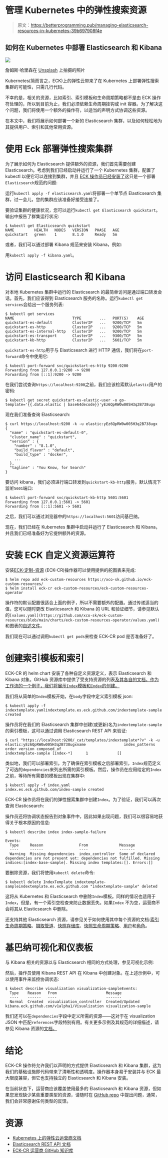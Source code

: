 # 管理 Kubernetes 中的弹性搜索资源

> 原文：<https://betterprogramming.pub/managing-elasticsearch-resources-in-kubernetes-39b697908f4e>

## 如何在 Kubernetes 中部署 Elasticsearch 和 Kibana

![](img/562b725fad22fa3727fd456bb72a6135.png)

詹姆斯·哈里森在 [Unsplash](https://unsplash.com?utm_source=medium&utm_medium=referral) 上拍摄的照片

Kubernetes(简而言之，ECK)上的弹性云带来了在 Kubernetes 上部署弹性搜索集群的可能性，只需几行代码。

不幸的是，相关的资源，比如索引、索引模板和生命周期策略都不是由 ECK 操作符处理的，所以到目前为止，我们必须依赖生命周期挂钩或 init 容器。为了解决这个问题，我们将使用一个额外的操作符，以适当的声明方式协调这些资源。

在本文中，我们将展示如何部署一个新的 Elasticsearch 集群，以及如何轻松地为其提供用户、索引和其他常用资源。

# 使用 Eck 部署弹性搜索集群

为了展示如何为 Elasticsearch 提供额外的资源，我们首先需要创建 Elasticsearch。考虑到我们已经启动并运行了一个 Kubernetes 集群，配置了 kubectl 以便它可以连接到集群，并且 [ECK 操作员已经安装了](https://www.elastic.co/guide/en/cloud-on-k8s/master/k8s-deploy-eck.html)这只是一个部署`Elasticsearch`规范的问题:

运行`kubectl apply -f elasticsearch.yaml`将部署一个单节点 Elasticsearch 集群，过一会儿，您的集群应该准备好接受连接了。

要验证集群的健康状况，您可以运行`kubectl get Elasticsearch quickstart`。输出中报告了群集运行状况:

```
$ kubectl get Elasticsearch quickstart
NAME         HEALTH   NODES   VERSION   PHASE   AGE
quickstart   green    1       8.1.0     Ready   5m
```

或者，我们可以通过部署 Kibana 规范来安装 Kibana，例如:

用`kubectl apply -f kibana.yaml`。

# 访问 Elasticsearch 和 Kibana

对本地 Kubernetes 集群中运行的 Elasticsearch 的最简单访问是通过端口转发会话。首先，我们应该得到 Elasticsearch 服务的名称。运行`kubectl get services`会给出一个服务列表:

```
$ kubectl get services
NAME                          TYPE        ...   PORT(S)    AGE
quickstart-es-default         ClusterIP   ...   9200/TCP   5m
quickstart-es-http            ClusterIP   ...   9200/TCP   5m
quickstart-es-internal-http   ClusterIP   ...   9200/TCP   5m
quickstart-es-transport       ClusterIP   ...   9300/TCP   5m
quickstart-kb-http            ClusterIP   ...   5601/TCP   5m
```

`quickstart-es-http`用于与 Elasticsearch 进行 HTTP 通信，我们将在`port-forward`命令中使用它:

```
$ kubectl port-forward svc/quickstart-es-http 9200:9200
Forwarding from 127.0.0.1:9200 -> 9200
Forwarding from [::1]:9200 -> 9200
```

在我们尝试查询`https://localhost:9200`之前，我们应该检索默认`elastic`用户的密码:

```
$ kubectl get secret quickstart-es-elastic-user -o go-template='{{.data.elastic | base64decode}}'yEz6QpRW0w005H3q2B738ugx
```

现在我们准备查询 Elasticsearch:

```
$ curl https://localhost:9200 -k -u elastic:yEz6QpRW0w005H3q2B738ugx
{
  "name" : "quickstart-es-default-0",
  "cluster_name" : "quickstart",
  "version" : {
    "number" : "8.1.0",
    "build_flavor" : "default",
    "build_type" : "docker",
    ...
  },
  "tagline" : "You Know, for Search"
}
```

要访问 kibana，我们必须进行端口转发到`quickstart-kb-http`服务，默认情况下监听`5601`端口:

```
$ kubectl port-forward svc/quickstart-kb-http 5601:5601
Forwarding from 127.0.0.1:5601 -> 5601
Forwarding from [::1]:5601 -> 5601
```

之后，我们可以通过浏览器中的`https://localhost:5601`访问基巴纳。

现在，我们已经在 Kubernetes 集群中启动并运行了 Elasticsearch 和 Kibana，并且我们已经准备好为它提供额外的资源。

# 安装 ECK 自定义资源运算符

安装[ECK-定制-资源](https://github.com/xco-sk/eck-custom-resources) (ECK-CR)操作器可以使用提供的舵图表来完成:

```
$ helm repo add eck-custom-resources https://xco-sk.github.io/eck-custom-resources/
$ helm install eck-cr eck-custom-resources/eck-custom-resources-operator
```

操作符的默认配置很适合上面的例子，所以不需要额外的配置。通过传递适当的值，您可以随时更改 Elasticsearch 和 Kibana 的 URL 和验证细节，请参见默认的`[values.yaml](https://github.com/xco-sk/eck-custom-resources/blob/main/charts/eck-custom-resources-operator/values.yaml)`和图表的[自述文件](https://github.com/xco-sk/eck-custom-resources/blob/main/charts/eck-custom-resources-operator/README.md)。

我们现在可以通过调用`kubectl get pods`来检查 ECK-CR pod 是否准备好了。

# 创建索引模板和索引

ECK-CR 的 helm chart 安装了各种自定义资源定义，表示 Elasticsearch 和 Kibana 对象。GitHub 资源库中提供了受支持资源的列表[及其各自的文档。作为工作流的一个例子，我们将展示`Index`模板和`Index`的创建。](https://github.com/xco-sk/eck-custom-resources/blob/main/docs/cr_list.md)

我们将从简单的`Index`模板开始，在`body`字段中定义索引模板 json:

```
$ kubectl apply -f indextemplate.yamlindextemplate.es.eck.github.com/indextemplate-sample created
```

操作员将在我们的 Elasticsearch 集群中创建(或更新)名为`indextemplate-sample`的索引模板，这可以通过调用 Elasticsearch REST API 来验证:

```
$ curl "https://localhost:9200/_cat/templates/indextemplate*?v" -k -u elastic:yEz6QpRW0w005H3q2B738ugxname                 index_patterns order version composed_of
indextemplate-sample [index-*]      1             []
```

类似地，我们可以部署索引。为了确保在索引模板之后部署索引，`Index`规范定义了可选的`dependencies`来列出所需的索引模板。然后，操作员在应用给定的`Index`之前，等待所有需要的模板出现在集群中:

```
$ kubectl apply -f index.yaml
index.es.eck.github.com/index-sample created
```

ECK-CR 操作员将在我们的弹性搜索集群中创建`Index`。为了验证，我们可以再次查询 Elasticsearch:

操作员还将协调状态报告到对象事件中，因此如果出现问题，我们可以很容易地获得关于根本原因的信息:

```
$ kubectl describe index index-sample-failure

Events:
  Type     Reason                From              Message
  ----     ------                ----              -------
  Warning  Missing dependencies  index_controller  Some of declared dependencies are not present yet: dependencies not fulfilled. Missing indices:[index-base-sample]. Missing index templates:[]. Errors:[]
```

要删除资源，我们将使用`kubectl delete`命令:

```
$ kubectl delete IndexTemplate indextemplate-sampleindextemplate.es.eck.github.com "indextemplate-sample" deleted
```

这将从 Kubernetes 和 Elasticsearch 中删除`Index`模板。同样的情况也适用于`Index`，但是，有一个索引空检查来防止数据丢失。如果`Index` 不为空，运营商不会将其从 Elasticsearch 中删除。

还支持其他 Elasticsearch 资源，请参见关于如何使用其中每个资源的文档:[索引生命周期策略](https://github.com/xco-sk/eck-custom-resources/blob/main/docs/cr_index_lifecycle_policy.md)、[摄取管道](https://github.com/xco-sk/eck-custom-resources/blob/main/docs/cr_ingest_pipeline.md)、[快照存储库](https://github.com/xco-sk/eck-custom-resources/blob/main/docs/cr_snapshot_repo.md)、[快照生命周期策略](https://github.com/xco-sk/eck-custom-resources/blob/main/docs/cr_snapshot_lifecycle_policy.md)、[用户](https://github.com/xco-sk/eck-custom-resources/blob/main/docs/cr_user.md)和[角色](https://github.com/xco-sk/eck-custom-resources/blob/main/docs/cr_role.md)。

# 基巴纳可视化和仪表板

与 Kibana 相关的资源以与 Elasticsearch 相同的方式处理，参见可视化示例:

然后，操作员使用 Kibana REST API 在 Kibana 中创建对象。在上述示例中，可以使用事件来监控协调状态:

```
$ kubect describe visualization visualization-sampleEvents:
  Type    Reason   From                      Message
  ----    ------   ----                      -------
  Normal  Created  visualization_controller  Created/Updated kibana.eck.github.com/v1alpha1/Visualization visualization-sample
```

我们还可以在`dependencies`字段中定义所需的资源——这对于在 visualization JSON 中匹配`references`字段特别有用。有关更多示例及其规范的详细描述，请参见 Kibana 资源的[文档。](https://github.com/xco-sk/eck-custom-resources/blob/main/docs/cr_list.md)

# 结论

ECK-CR 操作符允许我们以声明的方式提供 Elasticsearch 和 Kibana 集群，这为我们的基础设施即代码带来了清晰性和透明度。操作器本身易于安装并与 ECK 最大限度兼容，但它也支持独立的 Elasticsearch 和 Kibana 安装。

在当前状态下，运营商应该覆盖使用最多的 Elasticsearch 和 Kibana 资源，但如果您发现缺少某些重要类型的资源，请随时在 [GitHub repo](https://github.com/xco-sk/eck-custom-resources) 中提出问题，通常，我们会非常感谢任何类型的反馈。

# 资源

*   [Kubernetes 上的弹性云运营商文档](https://www.elastic.co/guide/en/cloud-on-k8s/master/index.html)
*   [Elasticsearch REST API 文档](https://www.elastic.co/guide/en/elasticsearch/reference/current/rest-apis.html)
*   [ECK-CR 运营商 GitHub 知识库](https://github.com/xco-sk/eck-custom-resources)